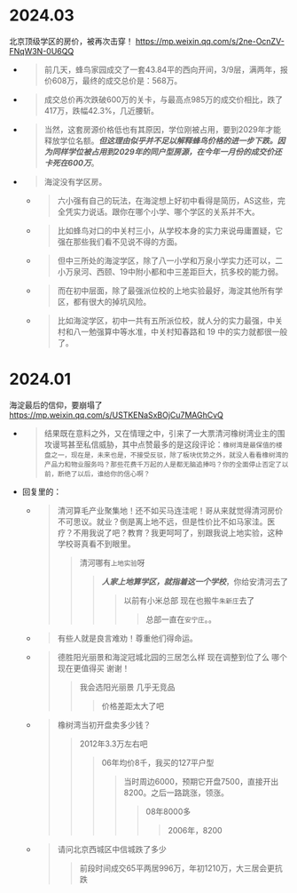 
# 2024.03

北京顶级学区的房价，被再次击穿！ https://mp.weixin.qq.com/s/2ne-OcnZV-FNqW3N-0U6QQ
- > 前几天，蜂鸟家园成交了一套43.84平的西向开间，3/9层，满两年，报价608万，最终的成交总价是：568万。
- > 成交总价再次跌破600万的关卡，与最高点985万的成交价相比，跌了417万，跌幅42.3%，几近腰斩。
- > 当然，这套房源价格低也有其原因，学位刚被占用，要到2029年才能释放学位名额。***但这理由似乎并不足以解释蜂鸟价格的进一步下跌。因为同样学位被占用到2029年的同户型房源，在今年一月份的成交价还卡死在600万***。
- > 海淀没有学区房。
  * > 六小强有自己的玩法，在海淀想上好初中看得是简历，AS这些，完全凭实力说话。跟你在哪个小学、哪个学区的关系并不大。
  * > 比如蜂鸟对口的中关村三小，从学校本身的实力来说毋庸置疑，它强在那些我们看不见说不得的方面。
  * > 但中三所处的海淀学区，除了八一小学和万泉小学实力还可以，二小万泉河、西颐、19中附小都和中三差距巨大，抗多校的能力弱。
  * > 而在初中层面，除了最强派位校的上地实验最好，海淀其他所有学区，都有很大的掉坑风险。
  * > 比如海淀学区，初中一共有五所派位校，就人分的实力最强，中关村和八一勉强算中等水准，中关村知春路和 19 中的实力就都很一般了。

# 2024.01

海淀最后的信仰，要崩塌了 https://mp.weixin.qq.com/s/USTKENaSxBOjCu7MAGhCvQ
- > 结果既在意料之外，又在情理之中，引来了一大票清河橡树湾业主的围攻谩骂甚至私信威胁，其中点赞最多的是这段评论：`橡树湾是最保值的楼盘之一，现在是，未来也是，不接受反驳，除了板块优势之外，就没人看看橡树湾的产品力和物业服务吗？那些花费千万起的人是都无脑追捧吗？你的全面停止否定了以前，断绝了以后，谁给你的信心啊？`
- 回复里的：
  * > 清河算毛产业聚集地！还不如买马连洼呢！哥从来就觉得清河房价不可思议。就业？倒是离上地不远，但是性价比不如马家洼。医疗？不用我说了吧？教育？我更呵呵了，别跟我说上地实验，这种学校哥真看不到眼里。
    >> 清河哪有`上地实验`呀
    >>> ***人家上地算学区，就指着这一个学校***，你给安清河去了
    >>>> 以前有小米总部 现在也搬牛`朱新庄`去了
    >>>>> 总部一直在`安宁庄`。。
  * > 有些人就是良言难劝！尊重他们得命运。
  * > 德胜阳光丽景和海淀冠城北园的三居怎么样 现在调整到位了么 哪个现在更值得买 谢谢！
    >> 我会选阳光丽景 几乎无竞品
    >>> 价格差距太大了吧
  * > 橡树湾当初开盘卖多少钱？
    >> 2012年3.3万左右吧
    >>> 06年均价8千，我买的127平户型
    >>>> 当时周边6000，预期它开盘7500，直接开出8200。之后一路跳涨，领涨。
    >>>>> 08年8000多
    >>>>>> 2006年，8200
  * > 请问北京西城区中信城跌了多少
    >> 前段时间成交65平两居996万，年初1210万，大三居会更抗跌
